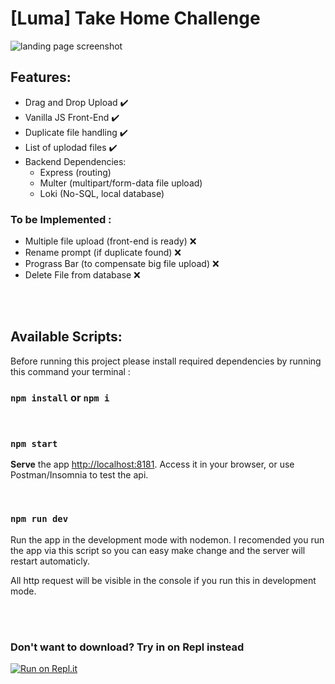 # [Luma] Take Home Challenge

![landing page screenshot](https://raw.githubusercontent.com/lewihansel/luma_challenge/main/public/images/ScrnShotLanding.png)

## Features:

- Drag and Drop Upload ✔️
- Vanilla JS Front-End ✔️
- Duplicate file handling ✔️
- List of uplodad files ✔️
- Backend Dependencies:
  - Express (routing)
  - Multer (multipart/form-data file upload)
  - Loki (No-SQL, local database)

### To be Implemented :

- Multiple file upload (front-end is ready) ❌
- Rename prompt (if duplicate found) ❌
- Prograss Bar (to compensate big file upload) ❌
- Delete File from database ❌

<br />

<br />

## Available Scripts:

Before running this project please install required dependencies by running this command your terminal :

### `npm install` or `npm i`

<br>

### `npm start`

**Serve** the app [http://localhost:8181](http://localhost:8181). Access it in your browser, or use Postman/Insomnia to test the api.

<br />

### `npm run dev`

Run the app in the development mode with nodemon. I recomended you run the app via this script so you can easy make change and the server will restart automaticly.

All http request will be visible in the console if you run this in development mode.

<br />
<br />

### Don't want to download? Try in on Repl instead

[![Run on Repl.it](https://repl.it/badge/github/lewihansel/luma_challenge)](https://repl.it/github/lewihansel/luma_challenge)
